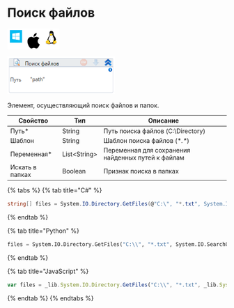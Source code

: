 # Поиск файлов

![](<../../../.gitbook/assets/image (100) (1) (1) (1) (2) (141).png>)

![](<../../../.gitbook/assets/image (199).png>)

Элемент, осуществляющий поиск файлов и папок.

| Свойство        | Тип           | Описание                                           |
| --------------- | ------------- | -------------------------------------------------- |
| Путь\*          | String        | Путь поиска файлов (C:\Directory)                  |
| Шаблон          | String        | Шаблон поиска файлов (\*_.\*_)                     |
| Переменная\*    | List\<String> | Переменная для сохранения найденных путей к файлам |
| Искать в папках | Boolean       | Признак поиска в папках                            |

{% tabs %}
{% tab title="C#" %}
```csharp
string[] files = System.IO.Directory.GetFiles(@"C:\", "*.txt", System.IO.SearchOption.AllDirectories);
```
{% endtab %}

{% tab title="Python" %}
```python
files = System.IO.Directory.GetFiles("C:\\", "*.txt", System.IO.SearchOption.AllDirectories)
```
{% endtab %}

{% tab title="JavaScript" %}
```javascript
var files = _lib.System.IO.Directory.GetFiles("C:\\", "*.txt", _lib.System.IO.SearchOption.AllDirectories);
```
{% endtab %}
{% endtabs %}
